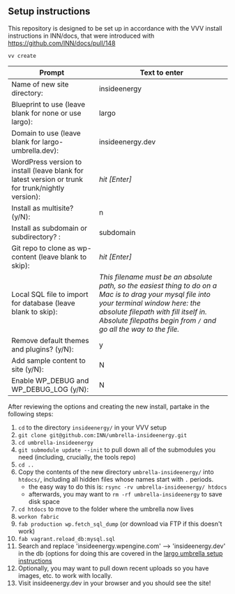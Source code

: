 ## Setup instructions

This repository is designed to be set up in accordance with the VVV install instructions in INN/docs, that were introduced with https://github.com/INN/docs/pull/148


```
vv create
```

Prompt | Text to enter 
------------ | -------------
Name of new site directory: | insideenergy
Blueprint to use (leave blank for none or use largo): | largo
Domain to use (leave blank for largo-umbrella.dev): | insideenergy.dev
WordPress version to install (leave blank for latest version or trunk for trunk/nightly version): | *hit [Enter]*
Install as multisite? (y/N): | n
Install as subdomain or subdirectory? : | subdomain
Git repo to clone as wp-content (leave blank to skip): | *hit [Enter]*
Local SQL file to import for database (leave blank to skip): | *This filename must be an absolute path, so the easiest thing to do on a Mac is to drag your mysql file into your terminal window here: the absolute filepath with fill itself in. Absolute filepaths begin from `/` and go all the way to the file.*
Remove default themes and plugins? (y/N): | y
Add sample content to site (y/N): | N
Enable WP_DEBUG and WP_DEBUG_LOG (y/N): | N

After reviewing the options and creating the new install, partake in the following steps:

1. `cd` to the directory `insideenergy/` in your VVV setup
2. `git clone git@github.com:INN/umbrella-insideenergy.git`
3. `cd umbrella-insideenergy`
4. `git submodule update --init` to pull down all of the submodules you need (including, crucially, the tools repo)
5. `cd ..`
6. Copy the contents of the new directory `umbrella-insideenergy/` into `htdocs/`, including all hidden files whose names start with `.` periods.
	- the easy way to do this is: `rsync -rv umbrella-insideenergy/ htdocs`
	- afterwards, you may want to `rm -rf umbrella-insideenergy` to save disk space
7. `cd htdocs` to move to the folder where the umbrella now lives
8. `workon fabric`
9. `fab production wp.fetch_sql_dump` (or download via FTP if this doesn't work)
10. `fab vagrant.reload_db:mysql.sql`
11. Search and replace 'insideenergy.wpengine.com' --> 'insideenergy.dev' in the db (options for doing this are covered in the [largo umbrella setup instructions](https://github.com/INN/docs/blob/master/projects/largo/umbrella-setup.md)
12. Optionally, you may want to pull down recent uploads so you have images, etc. to work with locally.
13. Visit insideenergy.dev in your browser and you should see the site!
